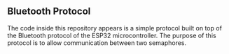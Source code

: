 ## Bluetooth Protocol

The code inside this repository appears is a simple protocol built on top of the Bluetooth protocol of the ESP32 microcontroller. The purpose of this protocol is to allow communication between two semaphores.
